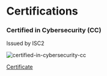 # Certifications

<h3>Certified in Cybersecurity (CC)</h3>
Issued by ISC2
  
![certified-in-cybersecurity-cc](https://github.com/user-attachments/assets/755be3f2-038c-4079-87a3-2c3790fefe74)

[Certificate](https://www.credly.com/badges/81650215-7cb8-4ea7-9d3e-2371751ee5f5/public_url)
